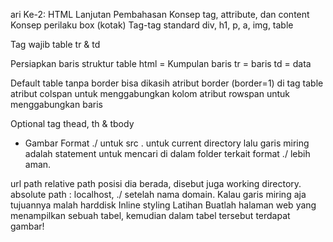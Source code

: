 ari Ke-2: HTML Lanjutan
Pembahasan
Konsep tag, attribute, dan content
Konsep perilaku box (kotak)
Tag-tag standard
div, h1, p, a, img, table

 Tag wajib table tr & td

Persiapkan baris
struktur table html = Kumpulan baris 
tr = baris 
td = data

Default table tanpa border bisa dikasih atribut border (border=1) di tag table 
atribut colspan untuk menggabungkan kolom
atribut rowspan untuk menggabungkan baris

Optional tag thead, th & tbody

- Gambar
Format ./ untuk src . untuk current directory lalu garis miring adalah statement untuk mencari di dalam folder terkait
format ./ lebih aman.

url 
path
relative path posisi dia berada, disebut juga working directory.
absolute path : localhost, ./ setelah nama domain. Kalau garis miring aja tujuannya malah harddisk
Inline styling
Latihan
Buatlah halaman web yang menampilkan sebuah tabel, kemudian dalam tabel tersebut terdapat gambar!
